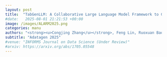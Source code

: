 ```yaml
---
layout: post
title:  "TabGenLLM: A Collaborative Large Language Model Framework to Generate Tabular Data for Solving Dataset Deficiencies"
#date:   2025-08-01 21:21:53 +00:00
image: /images/ALARM2025.png
categories: manu
authors: "<strong><u>Congjing Zhang</u></strong>, Feng Lin, Ruoxuan Bao, Shuai Huang"
subtitle: "Adatagen 2025"
#venue: "INFORMS Journal on Data Science (Under Review)"
#arxiv: https://arxiv.org/abs/1705.05548
---
```



